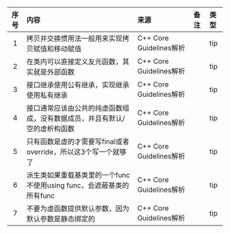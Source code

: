 | 序号  | 内容                                                                                                                                             | 来源       | 备注                                                                                                                                                                       | 类型      |
|:---:|:-------------------|:---------|:-----------------------------------|:--------|
|1| 拷贝并交换惯用法一般用来实现拷贝赋值和移动赋值 | C++ Core Guidelines解析  | |tip|
|2| 在类内可以直接定义友元函数，其实就是外部函数| C++ Core Guidelines解析  | |tip|
|3| 接口继承使用公有继承，实现继承使用私有继承 | C++ Core Guidelines解析  | |tip|
|4| 接口通常应该由公共的纯虚函数组成，没有数据成员，并且有默认/空的虚析构函数 | C++ Core Guidelines解析  | |tip|
|5| 只有函数是虚的才需要写final或者override，所以这3个写一个就够了 | C++ Core Guidelines解析  | |tip|
|6| 派生类如果重载基类里的一个func 不使用using func，会遮蔽基类的所有func | C++ Core Guidelines解析  | |tip|
|7| 不要为虚函数提供默认参数，因为默认参数是静态绑定的 | C++ Core Guidelines解析  | |tip|
